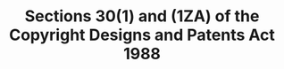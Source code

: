 ---
title: "Sections 30(1) and (1ZA) of the Copyright Designs and Patents Act 1988"
draft: false
exceptions:
- info53d
memberstates:
- GB
score: 3
compensation:
- 
remarks: |
 Falls under criticism or reporting current events


link: ""
---